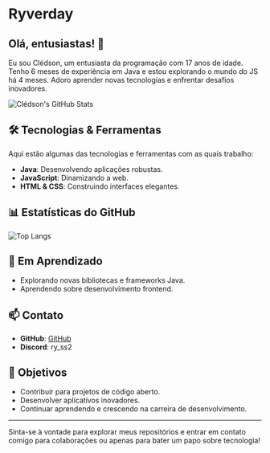 # Ryverday

## Olá, entusiastas! 👋

Eu sou Clédson, um entusiasta da programação com 17 anos de idade. Tenho 6 meses de experiência em Java e estou explorando o mundo do JS há 4 meses. Adoro aprender novas tecnologias e enfrentar desafios inovadores.

![Clédson's GitHub Stats](https://github-readme-stats.vercel.app/api?username=oRvdy&show_icons=true&theme=radical)

## 🛠 Tecnologias & Ferramentas

Aqui estão algumas das tecnologias e ferramentas com as quais trabalho:

- **Java**: Desenvolvendo aplicações robustas.
- **JavaScript**: Dinamizando a web.
- **HTML & CSS**: Construindo interfaces elegantes.

## 📊 Estatísticas do GitHub

![Top Langs](https://github-readme-stats.vercel.app/api/top-langs/?username=oRvdy&layout=compact&theme=radical)

## 🌱 Em Aprendizado

- Explorando novas bibliotecas e frameworks Java.
- Aprendendo sobre desenvolvimento frontend.

## 📫 Contato

- **GitHub**: [GitHub](https://github.com/oRvdy-github)
- **Discord**: ry_ss2

## 🎯 Objetivos

- Contribuir para projetos de código aberto.
- Desenvolver aplicativos inovadores.
- Continuar aprendendo e crescendo na carreira de desenvolvimento.

---

Sinta-se à vontade para explorar meus repositórios e entrar em contato comigo para colaborações ou apenas para bater um papo sobre tecnologia!

